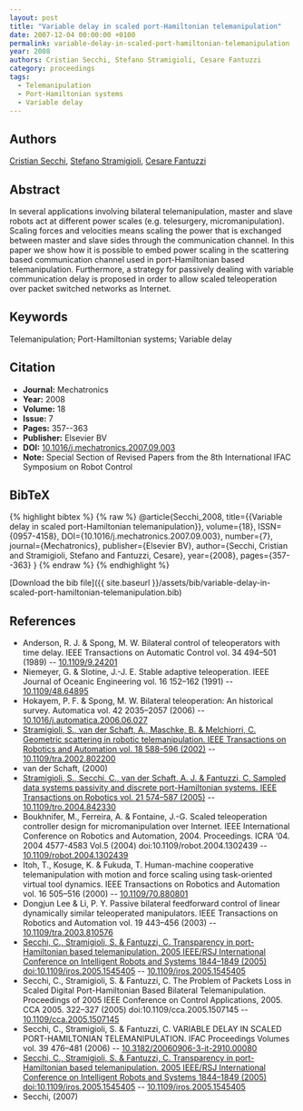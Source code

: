 ```yaml
---
layout: post
title: "Variable delay in scaled port-Hamiltonian telemanipulation"
date: 2007-12-04 00:00:00 +0100
permalink: variable-delay-in-scaled-port-hamiltonian-telemanipulation
year: 2008
authors: Cristian Secchi, Stefano Stramigioli, Cesare Fantuzzi
category: proceedings
tags:
  - Telemanipulation
  - Port-Hamiltonian systems
  - Variable delay
---
```

 
## Authors
[Cristian Secchi](authors/cristian-secchi), [Stefano Stramigioli](authors/stefano-stramigioli), [Cesare Fantuzzi](authors/cesare-fantuzzi)
 
## Abstract
In several applications involving bilateral telemanipulation, master and slave robots act at different power scales (e.g. telesurgery, micromanipulation). Scaling forces and velocities means scaling the power that is exchanged between master and slave sides through the communication channel. In this paper we show how it is possible to embed power scaling in the scattering based communication channel used in port-Hamiltonian based telemanipulation. Furthermore, a strategy for passively dealing with variable communication delay is proposed in order to allow scaled teleoperation over packet switched networks as Internet.
 
## Keywords
Telemanipulation; Port-Hamiltonian systems; Variable delay
 
## Citation
- **Journal:** Mechatronics
- **Year:** 2008
- **Volume:** 18
- **Issue:** 7
- **Pages:** 357--363
- **Publisher:** Elsevier BV
- **DOI:** [10.1016/j.mechatronics.2007.09.003](https://doi.org/10.1016/j.mechatronics.2007.09.003)
- **Note:** Special Section of Revised Papers from the 8th International IFAC Symposium on Robot Control
 
## BibTeX
{% highlight bibtex %}
{% raw %}
@article{Secchi_2008,
  title={{Variable delay in scaled port-Hamiltonian telemanipulation}},
  volume={18},
  ISSN={0957-4158},
  DOI={10.1016/j.mechatronics.2007.09.003},
  number={7},
  journal={Mechatronics},
  publisher={Elsevier BV},
  author={Secchi, Cristian and Stramigioli, Stefano and Fantuzzi, Cesare},
  year={2008},
  pages={357--363}
}
{% endraw %}
{% endhighlight %}
 
[Download the bib file]({{ site.baseurl }}/assets/bib/variable-delay-in-scaled-port-hamiltonian-telemanipulation.bib)
 
## References
- Anderson, R. J. & Spong, M. W. Bilateral control of teleoperators with time delay. IEEE Transactions on Automatic Control vol. 34 494–501 (1989) -- [10.1109/9.24201](https://doi.org/10.1109/9.24201)
- Niemeyer, G. & Slotine, J.-J. E. Stable adaptive teleoperation. IEEE Journal of Oceanic Engineering vol. 16 152–162 (1991) -- [10.1109/48.64895](https://doi.org/10.1109/48.64895)
- Hokayem, P. F. & Spong, M. W. Bilateral teleoperation: An historical survey. Automatica vol. 42 2035–2057 (2006) -- [10.1016/j.automatica.2006.06.027](https://doi.org/10.1016/j.automatica.2006.06.027)
- [Stramigioli, S., van der Schaft, A., Maschke, B. & Melchiorri, C. Geometric scattering in robotic telemanipulation. IEEE Transactions on Robotics and Automation vol. 18 588–596 (2002)](geometric-scattering-in-robotic-telemanipulation) -- [10.1109/tra.2002.802200](https://doi.org/10.1109/tra.2002.802200)
- van der Schaft, (2000)
- [Stramigioli, S., Secchi, C., van der Schaft, A. J. & Fantuzzi, C. Sampled data systems passivity and discrete port-Hamiltonian systems. IEEE Transactions on Robotics vol. 21 574–587 (2005)](sampled-data-systems-passivity-and-discrete-port-hamiltonian-systems) -- [10.1109/tro.2004.842330](https://doi.org/10.1109/tro.2004.842330)
- Boukhnifer, M., Ferreira, A. & Fontaine, J.-G. Scaled teleoperation controller design for micromanipulation over Internet. IEEE International Conference on Robotics and Automation, 2004. Proceedings. ICRA ’04. 2004 4577-4583 Vol.5 (2004) doi:10.1109/robot.2004.1302439 -- [10.1109/robot.2004.1302439](https://doi.org/10.1109/robot.2004.1302439)
- Itoh, T., Kosuge, K. & Fukuda, T. Human-machine cooperative telemanipulation with motion and force scaling using task-oriented virtual tool dynamics. IEEE Transactions on Robotics and Automation vol. 16 505–516 (2000) -- [10.1109/70.880801](https://doi.org/10.1109/70.880801)
- Dongjun Lee & Li, P. Y. Passive bilateral feedforward control of linear dynamically similar teleoperated manipulators. IEEE Transactions on Robotics and Automation vol. 19 443–456 (2003) -- [10.1109/tra.2003.810576](https://doi.org/10.1109/tra.2003.810576)
- [Secchi, C., Stramigioli, S. & Fantuzzi, C. Transparency in port-Hamiltonian based telemanipulation. 2005 IEEE/RSJ International Conference on Intelligent Robots and Systems 1844–1849 (2005) doi:10.1109/iros.2005.1545405](transparency-in-port-hamiltonian-based-telemanipulation0) -- [10.1109/iros.2005.1545405](https://doi.org/10.1109/iros.2005.1545405)
- Secchi, C., Stramigioli, S. & Fantuzzi, C. The Problem of Packets Loss in Scaled Digital Port-Hamiltonian Based Bilateral Telemanipulation. Proceedings of 2005 IEEE Conference on Control Applications, 2005. CCA 2005. 322–327 (2005) doi:10.1109/cca.2005.1507145 -- [10.1109/cca.2005.1507145](https://doi.org/10.1109/cca.2005.1507145)
- Secchi, C., Stramigioli, S. & Fantuzzi, C. VARIABLE DELAY IN SCALED PORT-HAMILTONIAN TELEMANIPULATION. IFAC Proceedings Volumes vol. 39 476–481 (2006) -- [10.3182/20060906-3-it-2910.00080](https://doi.org/10.3182/20060906-3-it-2910.00080)
- [Secchi, C., Stramigioli, S. & Fantuzzi, C. Transparency in port-Hamiltonian based telemanipulation. 2005 IEEE/RSJ International Conference on Intelligent Robots and Systems 1844–1849 (2005) doi:10.1109/iros.2005.1545405](transparency-in-port-hamiltonian-based-telemanipulation0) -- [10.1109/iros.2005.1545405](https://doi.org/10.1109/iros.2005.1545405)
- Secchi, (2007)

